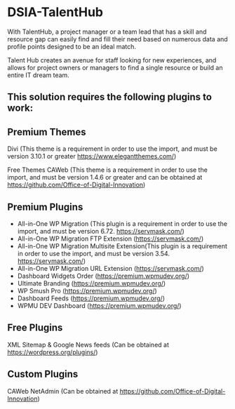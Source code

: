 # DSIA-TalentHub
With TalentHub, a project manager or a team lead that has a skill and resource gap can easily find and fill their need based on numerous data and profile points designed to be an ideal match.

Talent Hub creates an avenue for staff looking for new experiences, and allows for project owners or managers to find a single resource or build an entire IT dream team.

This solution requires the following plugins to work:
---------------------------------------------

Premium Themes
---------------
Divi (This theme is a requirement in order to use the import, and must be version 3.10.1 or greater https://www.elegantthemes.com/)

Free Themes
CAWeb (This theme is a requirement in order to use the import, and must be version 1.4.6 or greater and can be obtained at https://github.com/Office-of-Digital-Innovation)

Premium Plugins
----------------
- All-in-One WP Migration (This plugin is a requirement in order to use the import, and must be version 6.72. https://servmask.com/)
- All-in-One WP Migration FTP Extension (https://servmask.com/)
- All-in-One WP Migration Multisite Extension(This plugin is a requirement in order to use the import, and must be version 3.54. https://servmask.com/)
- All-in-One WP Migration URL Extension (https://servmask.com/)
- Dashboard Widgets Order (https://premium.wpmudev.org/)
- Ultimate Branding (https://premium.wpmudev.org/)
- WP Smush Pro (https://premium.wpmudev.org/)
- Dashboard Feeds (https://premium.wpmudev.org/)
- WPMU DEV Dashboard (https://premium.wpmudev.org/)

Free Plugins
-------------
XML Sitemap & Google News feeds (Can be obtained at https://wordpress.org/plugins/)

Custom Plugins
---------------
CAWeb NetAdmin (Can be obtained at https://github.com/Office-of-Digital-Innovation)
